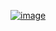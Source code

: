 [![image](https://github.com/wow2658/CodingTest/assets/34699039/89e422f7-cd0d-423b-b90d-dbd53410c06b)](https://www.inflearn.com/course/%EB%91%90%EC%9E%87-%EC%95%8C%EA%B3%A0%EB%A6%AC%EC%A6%98-%EC%BD%94%EB%94%A9%ED%85%8C%EC%8A%A4%ED%8A%B8-%EC%94%A8%EC%81%A0%EC%81%A0#)
